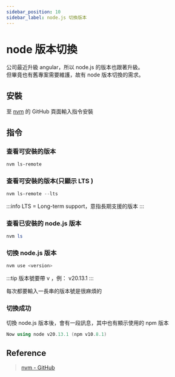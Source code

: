 ```yaml
---
sidebar_position: 10
sidebar_label: node.js 切換版本
---
```


# node 版本切換

公司最近升級 angular，所以 node.js 的版本也跟著升級。<br />
但畢竟也有舊專案需要維護，故有 node 版本切換的需求。

## 安裝

至 [nvm](https://github.com/nvm-sh/nvm) 的 GitHub 頁面輸入指令安裝

## 指令

### 查看可安裝的版本

```powershell
nvm ls-remote
```

### 查看可安裝的版本(只顯示 LTS )

```powershell
nvm ls-remote --lts
```

:::info
LTS = Long-term support，意指長期支援的版本
:::

### 查看已安裝的 node.js 版本

```powershell
nvm ls
```

<!-- 補回傳的訊息 -->

### 切換 node.js 版本

```powershell
nvm use <version>
```

:::tip
版本號要帶 v ，例： v20.13.1
:::

每次都要輸入一長串的版本號是很麻煩的

### 切換成功

切換 node.js 版本後，會有一段訊息，其中也有顯示使用的 npm 版本

```powershell
Now using node v20.13.1 (npm v10.8.1)
```

## Reference

> [nvm - GitHub](https://github.com/nvm-sh/nvm)
